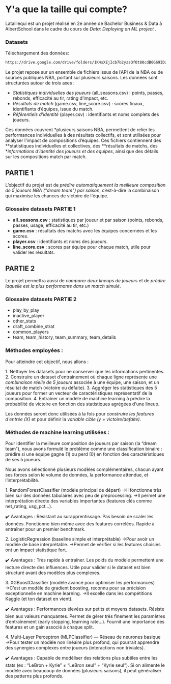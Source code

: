 # Y'a que la taille qui compte?

Lataillequi est un projet réalisé en 2e année de Bachelor Business & Data à AlbertSchool dans le cadre du cours de _Data: Deploying an ML project_ .

### Datasets

Téléchargement des données: 
```bash
https://drive.google.com/drive/folders/1K4sXEjIcb7b2yzsQfOt80cdB0G69IDzj?usp=sharing
```
Le projet repose sur un ensemble de fichiers issus de l’API de la NBA ou de sources publiques NBA, portant sur plusieurs saisons. Les données sont structurées autour de trois axes :

- *Statistiques individuelles des joueurs* (all_seasons.csv) : points, passes, rebonds, efficacité au tir, rating d’impact, etc.
- *Résultats de match* (game.csv, line_score.csv) : scores finaux, identifiants d’équipes, issue du match.
- *Référentiels d'identité* (player.csv) : identifiants et noms complets des joueurs.

Ces données couvrent *plusieurs saisons NBA, permettent de relier les performances individuelles à des résultats collectifs, et sont utilisées pour analyser l’impact de compositions d’équipes. Ces fichiers contiennent des **statistiques individuelles et collectives, des **résultats de matchs, des **informations d’identité des joueurs et des équipes*, ainsi que des détails sur les compositions match par match.

## PARTIE 1

L’objectif du projet est de *prédire automatiquement la meilleure composition de 5 joueurs NBA ("dream team") par saison*, c’est-à-dire la combinaison qui maximise les chances de victoire de l'équipe.

### Glossaire datasets PARTIE 1

- **all_seasons.csv** : statistiques par joueur et par saison (points, rebonds, passes, usage, efficacité au tir, etc.)
- **game.csv** : résultats des matchs avec les équipes concernées et les scores.
- **player.csv** : identifiants et noms des joueurs.
- **line_score.csv** : scores par équipe pour chaque match, utile pour valider les résultats.

## PARTIE 2

Le projet permettra aussi de *comparer deux lineups de joueurs* et de *prédire laquelle est la plus performante dans un match simulé*.


### Glossaire datasets PARTIE 2

- play_by_play
- inactive_player
- other_stats
- draft_combine_strat
- common_players
- team, team_history, team_summary, team_details


### Méthodes employées :

Pour atteindre cet objectif, nous allons :

1.⁠ ⁠Nettoyer les datasets pour ne conserver que les informations pertinentes.
2.⁠ ⁠Construire un dataset d'entraînement où chaque ligne représente une *combinaison réelle de 5 joueurs* associée à une équipe, une saison, et un résultat de match (victoire ou défaite).
3.⁠ ⁠Aggréger les statistiques des 5 joueurs pour former un vecteur de caractéristiques représentatif de la composition.
4.⁠ ⁠Entraîner un modèle de machine learning à prédire la probabilité de victoire en fonction des statistiques agrégées d'une lineup.

Les données seront donc utilisées à la fois pour *construire les features d'entrée (X)* et pour définir la *variable cible (y = victoire/défaite)*.

### Méthodes de machine learning utilisées : 

Pour identifier la meilleure composition de joueurs par saison (la “dream team”), nous avons formulé le problème comme une classification binaire : prédire si une équipe gagne (1) ou perd (0) en fonction des caractéristiques de ses 5 joueurs.

Nous avons sélectionné plusieurs modèles complémentaires, chacun ayant ses forces selon le volume de données, la performance attendue, et l’interprétabilité.

1.⁠ ⁠RandomForestClassifier (modèle principal de départ)
→Il fonctionne très bien sur des données tabulaires avec peu de preprocessing.
→Il permet une interprétation directe des variables importantes (features clés comme net_rating, usg_pct…).

✔️ Avantages :
Résistant au surapprentissage.
Pas besoin de scaler les données.
Fonctionne bien même avec des features corrélées.
Rapide à entraîner pour un premier benchmark.

2.⁠ ⁠LogisticRegression (baseline simple et interprétable)
→Pour avoir un modèle de base interprétable.
→Permet de vérifier si les features choisies ont un impact statistique fort.

✔️ Avantages :
Très rapide à entraîner.
Les poids du modèle permettent une lecture directe des influences.
Utile pour valider si le dataset est bien structuré avant des modèles plus complexes.

3.⁠ XGBoostClassifier (modèle avancé pour optimiser les performances)
→C’est un modèle de gradient boosting, reconnu pour sa précision exceptionnelle en machine learning.
→Il excelle dans les compétitions Kaggle (et ton dataset en vient).

✔️ Avantages :
Performances élevées sur petits et moyens datasets.
Résiste bien aux valeurs manquantes.
Permet de gérer très finement les paramètres d’entraînement (early stopping, learning rate…).
Fournit une importance des features et un gain associé à chaque split.

4.⁠ ⁠Multi-Layer Perceptron (MLPClassifier) — Réseau de neurones basique
→Pour tester un modèle non linéaire plus profond, qui pourrait apprendre des synergies complexes entre joueurs (interactions non triviales).

✔️ Avantages :
Capable de modéliser des relations plus subtiles entre les stats (ex : “LeBron + Kyrie” ≠ “LeBron seul” + “Kyrie seul”).
Si on alimente le modèle avec beaucoup de données (plusieurs saisons), il peut généraliser des patterns plus profonds.
